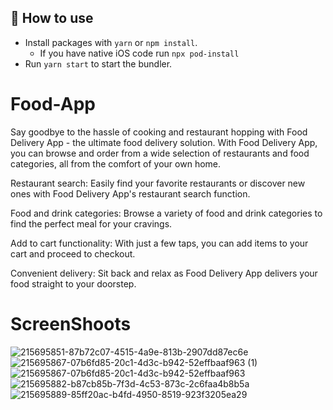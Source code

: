 

## 🚀 How to use

- Install packages with `yarn` or `npm install`.
  - If you have native iOS code run `npx pod-install`
- Run `yarn start` to start the bundler.


# Food-App
Say goodbye to the hassle of cooking and restaurant hopping with Food Delivery App - the ultimate food delivery solution. With Food Delivery App, you can browse and order from a wide selection of restaurants and food categories, all from the comfort of your own home.

Restaurant search: Easily find your favorite restaurants or discover new ones with Food Delivery App's restaurant search function.

Food and drink categories: Browse a variety of food and drink categories to find the perfect meal for your cravings.

Add to cart functionality: With just a few taps, you can add items to your cart and proceed to checkout.

Convenient delivery: Sit back and relax as Food Delivery App delivers your food straight to your doorstep.


# ScreenShoots
![215695851-87b72c07-4515-4a9e-813b-2907dd87ec6e](https://user-images.githubusercontent.com/121944629/216051392-4e55281f-e603-43fd-a99d-64aa4b89be96.png)
![215695867-07b6fd85-20c1-4d3c-b942-52effbaaf963 (1)](https://user-images.githubusercontent.com/121944629/216051431-2efb7267-efec-48fd-a5c6-5afaf24df807.png)
![215695867-07b6fd85-20c1-4d3c-b942-52effbaaf963](https://user-images.githubusercontent.com/121944629/216051434-2c6a2116-5bdc-4415-9dcd-e6a09e1c442a.png)
![215695882-b87cb85b-7f3d-4c53-873c-2c6faa4b8b5a](https://user-images.githubusercontent.com/121944629/216051438-c08e3c1f-6cbf-4261-9764-9aebf7fdcfa0.png)
![215695889-85ff20ac-b4fd-4950-8519-923f3205ea29](https://user-images.githubusercontent.com/121944629/216051442-058e6992-abfb-4241-813d-31e560d84d1b.png)
